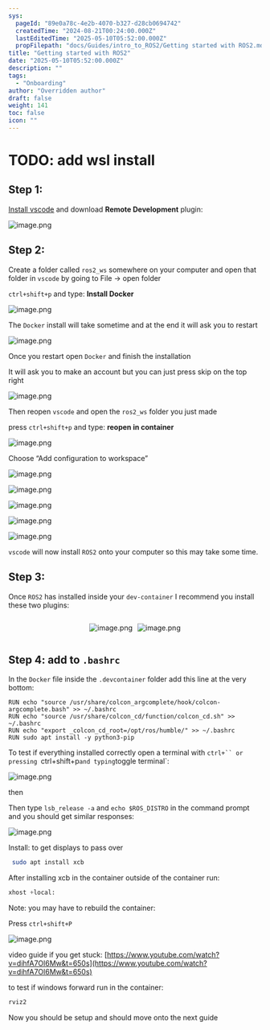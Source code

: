 ```yaml
---
sys:
  pageId: "89e0a78c-4e2b-4070-b327-d28cb0694742"
  createdTime: "2024-08-21T00:24:00.000Z"
  lastEditedTime: "2025-05-10T05:52:00.000Z"
  propFilepath: "docs/Guides/intro_to_ROS2/Getting started with ROS2.md"
title: "Getting started with ROS2"
date: "2025-05-10T05:52:00.000Z"
description: ""
tags:
  - "Onboarding"
author: "Overridden author"
draft: false
weight: 141
toc: false
icon: ""
---
```


# TODO: add wsl install

## Step 1:

[Install vscode](https://code.visualstudio.com/download) and download **Remote Development** plugin:

![image.png](https://prod-files-secure.s3.us-west-2.amazonaws.com/d518164a-d88e-44d1-a4ee-3adb3bd8bce0/efb52993-1881-4a40-b95e-6f020334f022/image.png?X-Amz-Algorithm=AWS4-HMAC-SHA256&X-Amz-Content-Sha256=UNSIGNED-PAYLOAD&X-Amz-Credential=ASIAZI2LB4663YZMCYYT%2F20250625%2Fus-west-2%2Fs3%2Faws4_request&X-Amz-Date=20250625T230841Z&X-Amz-Expires=3600&X-Amz-Security-Token=IQoJb3JpZ2luX2VjEFUaCXVzLXdlc3QtMiJGMEQCIF9Xg3y1UfN1q5HHHyWeyHqfuGJa%2B9SUus7oa6j7y24%2BAiA7XIy409LrsYARckzm1JH0dQHFVZFpm5mIr7jsauLCxir%2FAwhOEAAaDDYzNzQyMzE4MzgwNSIMtQd5WkbXabxbUE0eKtwDO4OH7x%2Bo9Go4CJtZfsFfGpzBtTrQdvCpANmTszF%2BSSTa3MEZHkQaA4NwAi0LS2DcZvy42RpBDxOS%2F0d6aK9WextzIwE6Vfh%2Fv3zK8S6ci60Up8BLdMYHyPMr3zcg1ywO3tDvrpqVVoVbkYUXfPCCE0YK7%2BMfZF7gmVUloh%2BEymKQcS%2FgE%2BpsT1TFyIRsb0S4CF0SfXFcjnophvf56ceS1N9sWnDMvxWHV12655joKK5gaDVxjLHgiGFZ7nNS4nmAr5yim4HMQ4QEmc2Y3tnRuos50MvKePQARU%2Bhm04gy7%2B0Bzut67EBD1sux73pENjL4M%2FudeiQ21s348rv6uyAY0Ffyc%2BdrHsLZAI2E2qwsyo4lkto35f35vq4TVPC%2FHuo0xKcX2AU9Bu7Ae%2FcTwfzO%2Bseli1RD8Ej2grHT7TKiAtHZb6NfUivwuF8Qb5eeWW7%2Bgn%2B6CNGd8kjJNEU%2B0jheTcr0FURRoDQKu3j4RD%2BTWXNqG%2BBpO3imLyjF3RE3cCosW4W5YGdNLaPsTk7pt58bQuM8PJKKis10SJVpUnTRt%2FN5lYvcybr5vF%2BxDdoGpoYODQOCcFF4prWKtzJXNTG92cHKX0LhjWVtfvgR70SMs9Bup6PPQrEIy6QD3YwhbrxwgY6pgEywxuf8A7oomEn8HPiTLlJMyI13lfWX%2Fb%2Fvn3Qv4iu2XjxW%2BHgT0O8LNVm2apbWlGioIHPHV%2BoaqiKvlAM%2BWbeo1CvVKB6mbO4JvJ1VXcI%2BJ6b0lCcqmpt05alJJTVVb9p7NN1Ain%2BpfUia5%2B0yw9k2wm6s80fp71jmv%2BfjDH1jiEhEqe7%2BoGTwoTgzldYhwTHRQvxpc4cv5mf5BfbynrpqkLjF8kk&X-Amz-Signature=273d3419edcac289c854757ce610254b272a2eb7ee71977a42fe77998b088c89&X-Amz-SignedHeaders=host&x-amz-checksum-mode=ENABLED&x-id=GetObject)

## Step 2:

Create a folder called `ros2_ws` somewhere on your computer and open that folder in `vscode` by going to File → open folder 

`ctrl+shift+p` and type: **Install Docker**

![image.png](https://prod-files-secure.s3.us-west-2.amazonaws.com/d518164a-d88e-44d1-a4ee-3adb3bd8bce0/2269dc0e-1cd5-47ff-bceb-c04ad9b2eab0/image.png?X-Amz-Algorithm=AWS4-HMAC-SHA256&X-Amz-Content-Sha256=UNSIGNED-PAYLOAD&X-Amz-Credential=ASIAZI2LB4663YZMCYYT%2F20250625%2Fus-west-2%2Fs3%2Faws4_request&X-Amz-Date=20250625T230841Z&X-Amz-Expires=3600&X-Amz-Security-Token=IQoJb3JpZ2luX2VjEFUaCXVzLXdlc3QtMiJGMEQCIF9Xg3y1UfN1q5HHHyWeyHqfuGJa%2B9SUus7oa6j7y24%2BAiA7XIy409LrsYARckzm1JH0dQHFVZFpm5mIr7jsauLCxir%2FAwhOEAAaDDYzNzQyMzE4MzgwNSIMtQd5WkbXabxbUE0eKtwDO4OH7x%2Bo9Go4CJtZfsFfGpzBtTrQdvCpANmTszF%2BSSTa3MEZHkQaA4NwAi0LS2DcZvy42RpBDxOS%2F0d6aK9WextzIwE6Vfh%2Fv3zK8S6ci60Up8BLdMYHyPMr3zcg1ywO3tDvrpqVVoVbkYUXfPCCE0YK7%2BMfZF7gmVUloh%2BEymKQcS%2FgE%2BpsT1TFyIRsb0S4CF0SfXFcjnophvf56ceS1N9sWnDMvxWHV12655joKK5gaDVxjLHgiGFZ7nNS4nmAr5yim4HMQ4QEmc2Y3tnRuos50MvKePQARU%2Bhm04gy7%2B0Bzut67EBD1sux73pENjL4M%2FudeiQ21s348rv6uyAY0Ffyc%2BdrHsLZAI2E2qwsyo4lkto35f35vq4TVPC%2FHuo0xKcX2AU9Bu7Ae%2FcTwfzO%2Bseli1RD8Ej2grHT7TKiAtHZb6NfUivwuF8Qb5eeWW7%2Bgn%2B6CNGd8kjJNEU%2B0jheTcr0FURRoDQKu3j4RD%2BTWXNqG%2BBpO3imLyjF3RE3cCosW4W5YGdNLaPsTk7pt58bQuM8PJKKis10SJVpUnTRt%2FN5lYvcybr5vF%2BxDdoGpoYODQOCcFF4prWKtzJXNTG92cHKX0LhjWVtfvgR70SMs9Bup6PPQrEIy6QD3YwhbrxwgY6pgEywxuf8A7oomEn8HPiTLlJMyI13lfWX%2Fb%2Fvn3Qv4iu2XjxW%2BHgT0O8LNVm2apbWlGioIHPHV%2BoaqiKvlAM%2BWbeo1CvVKB6mbO4JvJ1VXcI%2BJ6b0lCcqmpt05alJJTVVb9p7NN1Ain%2BpfUia5%2B0yw9k2wm6s80fp71jmv%2BfjDH1jiEhEqe7%2BoGTwoTgzldYhwTHRQvxpc4cv5mf5BfbynrpqkLjF8kk&X-Amz-Signature=542d877d03d101c9e1e77c424e7cc4f60e11bd1e51efffcc3cae3df118712291&X-Amz-SignedHeaders=host&x-amz-checksum-mode=ENABLED&x-id=GetObject)

The `Docker` install will take sometime and at the end it will ask you to restart

![image.png](https://prod-files-secure.s3.us-west-2.amazonaws.com/d518164a-d88e-44d1-a4ee-3adb3bd8bce0/ed233f78-be33-4b1f-b89c-9c346c0e961e/image.png?X-Amz-Algorithm=AWS4-HMAC-SHA256&X-Amz-Content-Sha256=UNSIGNED-PAYLOAD&X-Amz-Credential=ASIAZI2LB4663YZMCYYT%2F20250625%2Fus-west-2%2Fs3%2Faws4_request&X-Amz-Date=20250625T230841Z&X-Amz-Expires=3600&X-Amz-Security-Token=IQoJb3JpZ2luX2VjEFUaCXVzLXdlc3QtMiJGMEQCIF9Xg3y1UfN1q5HHHyWeyHqfuGJa%2B9SUus7oa6j7y24%2BAiA7XIy409LrsYARckzm1JH0dQHFVZFpm5mIr7jsauLCxir%2FAwhOEAAaDDYzNzQyMzE4MzgwNSIMtQd5WkbXabxbUE0eKtwDO4OH7x%2Bo9Go4CJtZfsFfGpzBtTrQdvCpANmTszF%2BSSTa3MEZHkQaA4NwAi0LS2DcZvy42RpBDxOS%2F0d6aK9WextzIwE6Vfh%2Fv3zK8S6ci60Up8BLdMYHyPMr3zcg1ywO3tDvrpqVVoVbkYUXfPCCE0YK7%2BMfZF7gmVUloh%2BEymKQcS%2FgE%2BpsT1TFyIRsb0S4CF0SfXFcjnophvf56ceS1N9sWnDMvxWHV12655joKK5gaDVxjLHgiGFZ7nNS4nmAr5yim4HMQ4QEmc2Y3tnRuos50MvKePQARU%2Bhm04gy7%2B0Bzut67EBD1sux73pENjL4M%2FudeiQ21s348rv6uyAY0Ffyc%2BdrHsLZAI2E2qwsyo4lkto35f35vq4TVPC%2FHuo0xKcX2AU9Bu7Ae%2FcTwfzO%2Bseli1RD8Ej2grHT7TKiAtHZb6NfUivwuF8Qb5eeWW7%2Bgn%2B6CNGd8kjJNEU%2B0jheTcr0FURRoDQKu3j4RD%2BTWXNqG%2BBpO3imLyjF3RE3cCosW4W5YGdNLaPsTk7pt58bQuM8PJKKis10SJVpUnTRt%2FN5lYvcybr5vF%2BxDdoGpoYODQOCcFF4prWKtzJXNTG92cHKX0LhjWVtfvgR70SMs9Bup6PPQrEIy6QD3YwhbrxwgY6pgEywxuf8A7oomEn8HPiTLlJMyI13lfWX%2Fb%2Fvn3Qv4iu2XjxW%2BHgT0O8LNVm2apbWlGioIHPHV%2BoaqiKvlAM%2BWbeo1CvVKB6mbO4JvJ1VXcI%2BJ6b0lCcqmpt05alJJTVVb9p7NN1Ain%2BpfUia5%2B0yw9k2wm6s80fp71jmv%2BfjDH1jiEhEqe7%2BoGTwoTgzldYhwTHRQvxpc4cv5mf5BfbynrpqkLjF8kk&X-Amz-Signature=eae6713b06460a7f5169fc8a03fc8b205149595cda3d61e55ecf1f2c2615f0d2&X-Amz-SignedHeaders=host&x-amz-checksum-mode=ENABLED&x-id=GetObject)

Once you restart open `Docker` and finish the installation

It will ask you to make an account but you can just press skip on the top right

![image.png](https://prod-files-secure.s3.us-west-2.amazonaws.com/d518164a-d88e-44d1-a4ee-3adb3bd8bce0/21010ad9-1659-4fd9-9f59-9932a09b2a3d/image.png?X-Amz-Algorithm=AWS4-HMAC-SHA256&X-Amz-Content-Sha256=UNSIGNED-PAYLOAD&X-Amz-Credential=ASIAZI2LB4663YZMCYYT%2F20250625%2Fus-west-2%2Fs3%2Faws4_request&X-Amz-Date=20250625T230841Z&X-Amz-Expires=3600&X-Amz-Security-Token=IQoJb3JpZ2luX2VjEFUaCXVzLXdlc3QtMiJGMEQCIF9Xg3y1UfN1q5HHHyWeyHqfuGJa%2B9SUus7oa6j7y24%2BAiA7XIy409LrsYARckzm1JH0dQHFVZFpm5mIr7jsauLCxir%2FAwhOEAAaDDYzNzQyMzE4MzgwNSIMtQd5WkbXabxbUE0eKtwDO4OH7x%2Bo9Go4CJtZfsFfGpzBtTrQdvCpANmTszF%2BSSTa3MEZHkQaA4NwAi0LS2DcZvy42RpBDxOS%2F0d6aK9WextzIwE6Vfh%2Fv3zK8S6ci60Up8BLdMYHyPMr3zcg1ywO3tDvrpqVVoVbkYUXfPCCE0YK7%2BMfZF7gmVUloh%2BEymKQcS%2FgE%2BpsT1TFyIRsb0S4CF0SfXFcjnophvf56ceS1N9sWnDMvxWHV12655joKK5gaDVxjLHgiGFZ7nNS4nmAr5yim4HMQ4QEmc2Y3tnRuos50MvKePQARU%2Bhm04gy7%2B0Bzut67EBD1sux73pENjL4M%2FudeiQ21s348rv6uyAY0Ffyc%2BdrHsLZAI2E2qwsyo4lkto35f35vq4TVPC%2FHuo0xKcX2AU9Bu7Ae%2FcTwfzO%2Bseli1RD8Ej2grHT7TKiAtHZb6NfUivwuF8Qb5eeWW7%2Bgn%2B6CNGd8kjJNEU%2B0jheTcr0FURRoDQKu3j4RD%2BTWXNqG%2BBpO3imLyjF3RE3cCosW4W5YGdNLaPsTk7pt58bQuM8PJKKis10SJVpUnTRt%2FN5lYvcybr5vF%2BxDdoGpoYODQOCcFF4prWKtzJXNTG92cHKX0LhjWVtfvgR70SMs9Bup6PPQrEIy6QD3YwhbrxwgY6pgEywxuf8A7oomEn8HPiTLlJMyI13lfWX%2Fb%2Fvn3Qv4iu2XjxW%2BHgT0O8LNVm2apbWlGioIHPHV%2BoaqiKvlAM%2BWbeo1CvVKB6mbO4JvJ1VXcI%2BJ6b0lCcqmpt05alJJTVVb9p7NN1Ain%2BpfUia5%2B0yw9k2wm6s80fp71jmv%2BfjDH1jiEhEqe7%2BoGTwoTgzldYhwTHRQvxpc4cv5mf5BfbynrpqkLjF8kk&X-Amz-Signature=995c727c94f4410a3057b696931d240cf294ff26561c710099f27055265b709f&X-Amz-SignedHeaders=host&x-amz-checksum-mode=ENABLED&x-id=GetObject)

Then reopen `vscode` and open the `ros2_ws` folder you just made

press `ctrl+shift+p` and type: **reopen in container**

![image.png](https://prod-files-secure.s3.us-west-2.amazonaws.com/d518164a-d88e-44d1-a4ee-3adb3bd8bce0/4e93b8c2-41ad-488c-8095-c74205196118/image.png?X-Amz-Algorithm=AWS4-HMAC-SHA256&X-Amz-Content-Sha256=UNSIGNED-PAYLOAD&X-Amz-Credential=ASIAZI2LB4663YZMCYYT%2F20250625%2Fus-west-2%2Fs3%2Faws4_request&X-Amz-Date=20250625T230841Z&X-Amz-Expires=3600&X-Amz-Security-Token=IQoJb3JpZ2luX2VjEFUaCXVzLXdlc3QtMiJGMEQCIF9Xg3y1UfN1q5HHHyWeyHqfuGJa%2B9SUus7oa6j7y24%2BAiA7XIy409LrsYARckzm1JH0dQHFVZFpm5mIr7jsauLCxir%2FAwhOEAAaDDYzNzQyMzE4MzgwNSIMtQd5WkbXabxbUE0eKtwDO4OH7x%2Bo9Go4CJtZfsFfGpzBtTrQdvCpANmTszF%2BSSTa3MEZHkQaA4NwAi0LS2DcZvy42RpBDxOS%2F0d6aK9WextzIwE6Vfh%2Fv3zK8S6ci60Up8BLdMYHyPMr3zcg1ywO3tDvrpqVVoVbkYUXfPCCE0YK7%2BMfZF7gmVUloh%2BEymKQcS%2FgE%2BpsT1TFyIRsb0S4CF0SfXFcjnophvf56ceS1N9sWnDMvxWHV12655joKK5gaDVxjLHgiGFZ7nNS4nmAr5yim4HMQ4QEmc2Y3tnRuos50MvKePQARU%2Bhm04gy7%2B0Bzut67EBD1sux73pENjL4M%2FudeiQ21s348rv6uyAY0Ffyc%2BdrHsLZAI2E2qwsyo4lkto35f35vq4TVPC%2FHuo0xKcX2AU9Bu7Ae%2FcTwfzO%2Bseli1RD8Ej2grHT7TKiAtHZb6NfUivwuF8Qb5eeWW7%2Bgn%2B6CNGd8kjJNEU%2B0jheTcr0FURRoDQKu3j4RD%2BTWXNqG%2BBpO3imLyjF3RE3cCosW4W5YGdNLaPsTk7pt58bQuM8PJKKis10SJVpUnTRt%2FN5lYvcybr5vF%2BxDdoGpoYODQOCcFF4prWKtzJXNTG92cHKX0LhjWVtfvgR70SMs9Bup6PPQrEIy6QD3YwhbrxwgY6pgEywxuf8A7oomEn8HPiTLlJMyI13lfWX%2Fb%2Fvn3Qv4iu2XjxW%2BHgT0O8LNVm2apbWlGioIHPHV%2BoaqiKvlAM%2BWbeo1CvVKB6mbO4JvJ1VXcI%2BJ6b0lCcqmpt05alJJTVVb9p7NN1Ain%2BpfUia5%2B0yw9k2wm6s80fp71jmv%2BfjDH1jiEhEqe7%2BoGTwoTgzldYhwTHRQvxpc4cv5mf5BfbynrpqkLjF8kk&X-Amz-Signature=e6d2110ccbb33a795a8a0d0ab63fdc90eff2f197f6914def354e3f255f0b8c71&X-Amz-SignedHeaders=host&x-amz-checksum-mode=ENABLED&x-id=GetObject)

Choose “Add configuration to workspace”

![image.png](https://prod-files-secure.s3.us-west-2.amazonaws.com/d518164a-d88e-44d1-a4ee-3adb3bd8bce0/9560b282-5060-4989-ba37-97e7b2c22476/image.png?X-Amz-Algorithm=AWS4-HMAC-SHA256&X-Amz-Content-Sha256=UNSIGNED-PAYLOAD&X-Amz-Credential=ASIAZI2LB4663YZMCYYT%2F20250625%2Fus-west-2%2Fs3%2Faws4_request&X-Amz-Date=20250625T230841Z&X-Amz-Expires=3600&X-Amz-Security-Token=IQoJb3JpZ2luX2VjEFUaCXVzLXdlc3QtMiJGMEQCIF9Xg3y1UfN1q5HHHyWeyHqfuGJa%2B9SUus7oa6j7y24%2BAiA7XIy409LrsYARckzm1JH0dQHFVZFpm5mIr7jsauLCxir%2FAwhOEAAaDDYzNzQyMzE4MzgwNSIMtQd5WkbXabxbUE0eKtwDO4OH7x%2Bo9Go4CJtZfsFfGpzBtTrQdvCpANmTszF%2BSSTa3MEZHkQaA4NwAi0LS2DcZvy42RpBDxOS%2F0d6aK9WextzIwE6Vfh%2Fv3zK8S6ci60Up8BLdMYHyPMr3zcg1ywO3tDvrpqVVoVbkYUXfPCCE0YK7%2BMfZF7gmVUloh%2BEymKQcS%2FgE%2BpsT1TFyIRsb0S4CF0SfXFcjnophvf56ceS1N9sWnDMvxWHV12655joKK5gaDVxjLHgiGFZ7nNS4nmAr5yim4HMQ4QEmc2Y3tnRuos50MvKePQARU%2Bhm04gy7%2B0Bzut67EBD1sux73pENjL4M%2FudeiQ21s348rv6uyAY0Ffyc%2BdrHsLZAI2E2qwsyo4lkto35f35vq4TVPC%2FHuo0xKcX2AU9Bu7Ae%2FcTwfzO%2Bseli1RD8Ej2grHT7TKiAtHZb6NfUivwuF8Qb5eeWW7%2Bgn%2B6CNGd8kjJNEU%2B0jheTcr0FURRoDQKu3j4RD%2BTWXNqG%2BBpO3imLyjF3RE3cCosW4W5YGdNLaPsTk7pt58bQuM8PJKKis10SJVpUnTRt%2FN5lYvcybr5vF%2BxDdoGpoYODQOCcFF4prWKtzJXNTG92cHKX0LhjWVtfvgR70SMs9Bup6PPQrEIy6QD3YwhbrxwgY6pgEywxuf8A7oomEn8HPiTLlJMyI13lfWX%2Fb%2Fvn3Qv4iu2XjxW%2BHgT0O8LNVm2apbWlGioIHPHV%2BoaqiKvlAM%2BWbeo1CvVKB6mbO4JvJ1VXcI%2BJ6b0lCcqmpt05alJJTVVb9p7NN1Ain%2BpfUia5%2B0yw9k2wm6s80fp71jmv%2BfjDH1jiEhEqe7%2BoGTwoTgzldYhwTHRQvxpc4cv5mf5BfbynrpqkLjF8kk&X-Amz-Signature=18b932de7e0622de6f8a290855cb0ef0fcfffff6900664ccc807f43e7d21f74c&X-Amz-SignedHeaders=host&x-amz-checksum-mode=ENABLED&x-id=GetObject)

![image.png](https://prod-files-secure.s3.us-west-2.amazonaws.com/d518164a-d88e-44d1-a4ee-3adb3bd8bce0/2ee63f81-886b-48e8-a553-dc6e5eac99e4/image.png?X-Amz-Algorithm=AWS4-HMAC-SHA256&X-Amz-Content-Sha256=UNSIGNED-PAYLOAD&X-Amz-Credential=ASIAZI2LB4663YZMCYYT%2F20250625%2Fus-west-2%2Fs3%2Faws4_request&X-Amz-Date=20250625T230841Z&X-Amz-Expires=3600&X-Amz-Security-Token=IQoJb3JpZ2luX2VjEFUaCXVzLXdlc3QtMiJGMEQCIF9Xg3y1UfN1q5HHHyWeyHqfuGJa%2B9SUus7oa6j7y24%2BAiA7XIy409LrsYARckzm1JH0dQHFVZFpm5mIr7jsauLCxir%2FAwhOEAAaDDYzNzQyMzE4MzgwNSIMtQd5WkbXabxbUE0eKtwDO4OH7x%2Bo9Go4CJtZfsFfGpzBtTrQdvCpANmTszF%2BSSTa3MEZHkQaA4NwAi0LS2DcZvy42RpBDxOS%2F0d6aK9WextzIwE6Vfh%2Fv3zK8S6ci60Up8BLdMYHyPMr3zcg1ywO3tDvrpqVVoVbkYUXfPCCE0YK7%2BMfZF7gmVUloh%2BEymKQcS%2FgE%2BpsT1TFyIRsb0S4CF0SfXFcjnophvf56ceS1N9sWnDMvxWHV12655joKK5gaDVxjLHgiGFZ7nNS4nmAr5yim4HMQ4QEmc2Y3tnRuos50MvKePQARU%2Bhm04gy7%2B0Bzut67EBD1sux73pENjL4M%2FudeiQ21s348rv6uyAY0Ffyc%2BdrHsLZAI2E2qwsyo4lkto35f35vq4TVPC%2FHuo0xKcX2AU9Bu7Ae%2FcTwfzO%2Bseli1RD8Ej2grHT7TKiAtHZb6NfUivwuF8Qb5eeWW7%2Bgn%2B6CNGd8kjJNEU%2B0jheTcr0FURRoDQKu3j4RD%2BTWXNqG%2BBpO3imLyjF3RE3cCosW4W5YGdNLaPsTk7pt58bQuM8PJKKis10SJVpUnTRt%2FN5lYvcybr5vF%2BxDdoGpoYODQOCcFF4prWKtzJXNTG92cHKX0LhjWVtfvgR70SMs9Bup6PPQrEIy6QD3YwhbrxwgY6pgEywxuf8A7oomEn8HPiTLlJMyI13lfWX%2Fb%2Fvn3Qv4iu2XjxW%2BHgT0O8LNVm2apbWlGioIHPHV%2BoaqiKvlAM%2BWbeo1CvVKB6mbO4JvJ1VXcI%2BJ6b0lCcqmpt05alJJTVVb9p7NN1Ain%2BpfUia5%2B0yw9k2wm6s80fp71jmv%2BfjDH1jiEhEqe7%2BoGTwoTgzldYhwTHRQvxpc4cv5mf5BfbynrpqkLjF8kk&X-Amz-Signature=f6af85ff25b79478cd9039167a929eb0cb066a891d35791b2c327bb9f6644858&X-Amz-SignedHeaders=host&x-amz-checksum-mode=ENABLED&x-id=GetObject)

![image.png](https://prod-files-secure.s3.us-west-2.amazonaws.com/d518164a-d88e-44d1-a4ee-3adb3bd8bce0/ae1580b2-b048-407e-aed9-b584224a7a04/image.png?X-Amz-Algorithm=AWS4-HMAC-SHA256&X-Amz-Content-Sha256=UNSIGNED-PAYLOAD&X-Amz-Credential=ASIAZI2LB4663YZMCYYT%2F20250625%2Fus-west-2%2Fs3%2Faws4_request&X-Amz-Date=20250625T230841Z&X-Amz-Expires=3600&X-Amz-Security-Token=IQoJb3JpZ2luX2VjEFUaCXVzLXdlc3QtMiJGMEQCIF9Xg3y1UfN1q5HHHyWeyHqfuGJa%2B9SUus7oa6j7y24%2BAiA7XIy409LrsYARckzm1JH0dQHFVZFpm5mIr7jsauLCxir%2FAwhOEAAaDDYzNzQyMzE4MzgwNSIMtQd5WkbXabxbUE0eKtwDO4OH7x%2Bo9Go4CJtZfsFfGpzBtTrQdvCpANmTszF%2BSSTa3MEZHkQaA4NwAi0LS2DcZvy42RpBDxOS%2F0d6aK9WextzIwE6Vfh%2Fv3zK8S6ci60Up8BLdMYHyPMr3zcg1ywO3tDvrpqVVoVbkYUXfPCCE0YK7%2BMfZF7gmVUloh%2BEymKQcS%2FgE%2BpsT1TFyIRsb0S4CF0SfXFcjnophvf56ceS1N9sWnDMvxWHV12655joKK5gaDVxjLHgiGFZ7nNS4nmAr5yim4HMQ4QEmc2Y3tnRuos50MvKePQARU%2Bhm04gy7%2B0Bzut67EBD1sux73pENjL4M%2FudeiQ21s348rv6uyAY0Ffyc%2BdrHsLZAI2E2qwsyo4lkto35f35vq4TVPC%2FHuo0xKcX2AU9Bu7Ae%2FcTwfzO%2Bseli1RD8Ej2grHT7TKiAtHZb6NfUivwuF8Qb5eeWW7%2Bgn%2B6CNGd8kjJNEU%2B0jheTcr0FURRoDQKu3j4RD%2BTWXNqG%2BBpO3imLyjF3RE3cCosW4W5YGdNLaPsTk7pt58bQuM8PJKKis10SJVpUnTRt%2FN5lYvcybr5vF%2BxDdoGpoYODQOCcFF4prWKtzJXNTG92cHKX0LhjWVtfvgR70SMs9Bup6PPQrEIy6QD3YwhbrxwgY6pgEywxuf8A7oomEn8HPiTLlJMyI13lfWX%2Fb%2Fvn3Qv4iu2XjxW%2BHgT0O8LNVm2apbWlGioIHPHV%2BoaqiKvlAM%2BWbeo1CvVKB6mbO4JvJ1VXcI%2BJ6b0lCcqmpt05alJJTVVb9p7NN1Ain%2BpfUia5%2B0yw9k2wm6s80fp71jmv%2BfjDH1jiEhEqe7%2BoGTwoTgzldYhwTHRQvxpc4cv5mf5BfbynrpqkLjF8kk&X-Amz-Signature=746e256bbd1f5b7b54ef5a20b8a30d937b3b50c7c9baf9ae961ba469bc2cd13d&X-Amz-SignedHeaders=host&x-amz-checksum-mode=ENABLED&x-id=GetObject)

![image.png](https://prod-files-secure.s3.us-west-2.amazonaws.com/d518164a-d88e-44d1-a4ee-3adb3bd8bce0/53255b28-f75e-430f-b9e3-c0ac8577e42b/image.png?X-Amz-Algorithm=AWS4-HMAC-SHA256&X-Amz-Content-Sha256=UNSIGNED-PAYLOAD&X-Amz-Credential=ASIAZI2LB4663YZMCYYT%2F20250625%2Fus-west-2%2Fs3%2Faws4_request&X-Amz-Date=20250625T230841Z&X-Amz-Expires=3600&X-Amz-Security-Token=IQoJb3JpZ2luX2VjEFUaCXVzLXdlc3QtMiJGMEQCIF9Xg3y1UfN1q5HHHyWeyHqfuGJa%2B9SUus7oa6j7y24%2BAiA7XIy409LrsYARckzm1JH0dQHFVZFpm5mIr7jsauLCxir%2FAwhOEAAaDDYzNzQyMzE4MzgwNSIMtQd5WkbXabxbUE0eKtwDO4OH7x%2Bo9Go4CJtZfsFfGpzBtTrQdvCpANmTszF%2BSSTa3MEZHkQaA4NwAi0LS2DcZvy42RpBDxOS%2F0d6aK9WextzIwE6Vfh%2Fv3zK8S6ci60Up8BLdMYHyPMr3zcg1ywO3tDvrpqVVoVbkYUXfPCCE0YK7%2BMfZF7gmVUloh%2BEymKQcS%2FgE%2BpsT1TFyIRsb0S4CF0SfXFcjnophvf56ceS1N9sWnDMvxWHV12655joKK5gaDVxjLHgiGFZ7nNS4nmAr5yim4HMQ4QEmc2Y3tnRuos50MvKePQARU%2Bhm04gy7%2B0Bzut67EBD1sux73pENjL4M%2FudeiQ21s348rv6uyAY0Ffyc%2BdrHsLZAI2E2qwsyo4lkto35f35vq4TVPC%2FHuo0xKcX2AU9Bu7Ae%2FcTwfzO%2Bseli1RD8Ej2grHT7TKiAtHZb6NfUivwuF8Qb5eeWW7%2Bgn%2B6CNGd8kjJNEU%2B0jheTcr0FURRoDQKu3j4RD%2BTWXNqG%2BBpO3imLyjF3RE3cCosW4W5YGdNLaPsTk7pt58bQuM8PJKKis10SJVpUnTRt%2FN5lYvcybr5vF%2BxDdoGpoYODQOCcFF4prWKtzJXNTG92cHKX0LhjWVtfvgR70SMs9Bup6PPQrEIy6QD3YwhbrxwgY6pgEywxuf8A7oomEn8HPiTLlJMyI13lfWX%2Fb%2Fvn3Qv4iu2XjxW%2BHgT0O8LNVm2apbWlGioIHPHV%2BoaqiKvlAM%2BWbeo1CvVKB6mbO4JvJ1VXcI%2BJ6b0lCcqmpt05alJJTVVb9p7NN1Ain%2BpfUia5%2B0yw9k2wm6s80fp71jmv%2BfjDH1jiEhEqe7%2BoGTwoTgzldYhwTHRQvxpc4cv5mf5BfbynrpqkLjF8kk&X-Amz-Signature=84d642ee3d348d65112a131c7116f8ab40eb1fa72ceef82f51d6ccf9d5fdfb76&X-Amz-SignedHeaders=host&x-amz-checksum-mode=ENABLED&x-id=GetObject)

![image.png](https://prod-files-secure.s3.us-west-2.amazonaws.com/d518164a-d88e-44d1-a4ee-3adb3bd8bce0/7c562767-5af9-4ffb-97d1-327bcdf4ee00/image.png?X-Amz-Algorithm=AWS4-HMAC-SHA256&X-Amz-Content-Sha256=UNSIGNED-PAYLOAD&X-Amz-Credential=ASIAZI2LB4663YZMCYYT%2F20250625%2Fus-west-2%2Fs3%2Faws4_request&X-Amz-Date=20250625T230841Z&X-Amz-Expires=3600&X-Amz-Security-Token=IQoJb3JpZ2luX2VjEFUaCXVzLXdlc3QtMiJGMEQCIF9Xg3y1UfN1q5HHHyWeyHqfuGJa%2B9SUus7oa6j7y24%2BAiA7XIy409LrsYARckzm1JH0dQHFVZFpm5mIr7jsauLCxir%2FAwhOEAAaDDYzNzQyMzE4MzgwNSIMtQd5WkbXabxbUE0eKtwDO4OH7x%2Bo9Go4CJtZfsFfGpzBtTrQdvCpANmTszF%2BSSTa3MEZHkQaA4NwAi0LS2DcZvy42RpBDxOS%2F0d6aK9WextzIwE6Vfh%2Fv3zK8S6ci60Up8BLdMYHyPMr3zcg1ywO3tDvrpqVVoVbkYUXfPCCE0YK7%2BMfZF7gmVUloh%2BEymKQcS%2FgE%2BpsT1TFyIRsb0S4CF0SfXFcjnophvf56ceS1N9sWnDMvxWHV12655joKK5gaDVxjLHgiGFZ7nNS4nmAr5yim4HMQ4QEmc2Y3tnRuos50MvKePQARU%2Bhm04gy7%2B0Bzut67EBD1sux73pENjL4M%2FudeiQ21s348rv6uyAY0Ffyc%2BdrHsLZAI2E2qwsyo4lkto35f35vq4TVPC%2FHuo0xKcX2AU9Bu7Ae%2FcTwfzO%2Bseli1RD8Ej2grHT7TKiAtHZb6NfUivwuF8Qb5eeWW7%2Bgn%2B6CNGd8kjJNEU%2B0jheTcr0FURRoDQKu3j4RD%2BTWXNqG%2BBpO3imLyjF3RE3cCosW4W5YGdNLaPsTk7pt58bQuM8PJKKis10SJVpUnTRt%2FN5lYvcybr5vF%2BxDdoGpoYODQOCcFF4prWKtzJXNTG92cHKX0LhjWVtfvgR70SMs9Bup6PPQrEIy6QD3YwhbrxwgY6pgEywxuf8A7oomEn8HPiTLlJMyI13lfWX%2Fb%2Fvn3Qv4iu2XjxW%2BHgT0O8LNVm2apbWlGioIHPHV%2BoaqiKvlAM%2BWbeo1CvVKB6mbO4JvJ1VXcI%2BJ6b0lCcqmpt05alJJTVVb9p7NN1Ain%2BpfUia5%2B0yw9k2wm6s80fp71jmv%2BfjDH1jiEhEqe7%2BoGTwoTgzldYhwTHRQvxpc4cv5mf5BfbynrpqkLjF8kk&X-Amz-Signature=96e775298f96803cc02df77b64c6d887b60c674426e9928c78d3b90da4f780e4&X-Amz-SignedHeaders=host&x-amz-checksum-mode=ENABLED&x-id=GetObject)

`vscode` will now install `ROS2` onto your computer so this may take some time.

## Step 3:

Once `ROS2` has installed inside your `dev-container` I recommend you install these two plugins:

<div style="display: flex;flex-direction: row; column-gap:10px; max-width: 630px;justify-content: center;">
<div>

![image.png](https://prod-files-secure.s3.us-west-2.amazonaws.com/d518164a-d88e-44d1-a4ee-3adb3bd8bce0/3fc3d550-5a54-4ba1-ba6b-faa01cdb7369/image.png?X-Amz-Algorithm=AWS4-HMAC-SHA256&X-Amz-Content-Sha256=UNSIGNED-PAYLOAD&X-Amz-Credential=ASIAZI2LB466R7DBCAMR%2F20250625%2Fus-west-2%2Fs3%2Faws4_request&X-Amz-Date=20250625T230842Z&X-Amz-Expires=3600&X-Amz-Security-Token=IQoJb3JpZ2luX2VjEFUaCXVzLXdlc3QtMiJHMEUCIQC55Un5GL0z80BeXXoaOrdFA2HVKLsJklkOcsQBPP%2B2VQIgUjjRUqLrC%2Fg4ff7nZgrH8Bt7hED2ZuhTDktM6Qg06Xwq%2FwMIThAAGgw2Mzc0MjMxODM4MDUiDFk4vjImOLJj7gsj5yrcA8df6JccCOQqBRoGzIFq9dDm%2B7toEATj8coE1TeTiJgfm91eXnVHY2ceUwnnCl1gMQ59QyizW0%2BV5TNO17ebj5egkDqnUpFiKOw6jQmoEiLrMTBTZfHaEp8foVrP6YtdJ7e%2FmgqumrdeXi6KC8d8%2FWi3QtErlwR4oYv09rQ50GuwGDeV6IMFy8zinMxjGsaTSQqyWEEcb1z%2F%2F1%2BeljC%2FCAEz5pLVX9JvYY%2BLJEzu1nSJXKYt1gK%2B45uIskgtJ4Py7WS%2FJ%2FkF62O0Y%2BNjwc0Mw%2BcXwdkDsXh%2FewrKVNK7VdtBLzjZC2VhagW8UzXHC0tlYwI3LHt4X5CEw7ZSXFrOcLcVz5UgsbWvTiKcpEzRgv%2F4z7L7%2BWOmPOn2MPxTr%2B8%2Fi8Q60fvi2n3gUqFb6dCjZYdaHillilohnIh1uj3PWwNU58HvqNaXF5%2BaJh%2FaPN51SuW%2Ff21017t3TDb5wVyYzDbE9gK1PAIWC0JpoXRXG%2FqjkWT5T2fYKLDoB1iBONaxCwVv%2BtbPzRGugYgur5QPgFcE%2F4Bcz5%2BgHXDYaWarGXBcXIPMmx%2FmfobAEzh11Io8nJJ%2FzG9xs2vlBXzJv0hYogfRU0qI5y8oeFYzl2YLFWeAfcJbcb99n2BVp26jMLa68cIGOqUB1jAggr6XCzL6Cs7%2BNt71Rd8b%2FkhNvX9UylXtDf9x4qZUHegZD5Nd3vWcrUmYzMVjJ0AZBT6CZuxsVDzJTB1IHd6ioMT%2BpcaxnJVXzqVe9OtqHqyIr4ORPxBGKOHsVgftvcl3HEb6j2rDGCG%2FK84RHa4N9dSAUtpUGmfbXF3AEmVD2y9fSy3yZ%2FuSlOLYARYqG9r%2B7qaEiThjw%2FEXRhxFeAeNqXf0&X-Amz-Signature=f88efabcce6c283e3a76392624723b6e3db2dc913ada344ec826d14b5ed1ff13&X-Amz-SignedHeaders=host&x-amz-checksum-mode=ENABLED&x-id=GetObject)

</div>
<div>

![image.png](https://prod-files-secure.s3.us-west-2.amazonaws.com/d518164a-d88e-44d1-a4ee-3adb3bd8bce0/d994cc66-13c2-4093-a5a3-f84cf4601a82/image.png?X-Amz-Algorithm=AWS4-HMAC-SHA256&X-Amz-Content-Sha256=UNSIGNED-PAYLOAD&X-Amz-Credential=ASIAZI2LB46637CK5J3F%2F20250625%2Fus-west-2%2Fs3%2Faws4_request&X-Amz-Date=20250625T230843Z&X-Amz-Expires=3600&X-Amz-Security-Token=IQoJb3JpZ2luX2VjEFUaCXVzLXdlc3QtMiJHMEUCIQCOVk7dNDiasRQ%2FeXKT0gttr5ZLGutEYr95Jb5ujKRotAIgQF8NFqko90tgvrHpq%2FOtqBv9sRKwelQnSO%2FpyJ2eLKsq%2FwMIThAAGgw2Mzc0MjMxODM4MDUiDFoDnarLH84dUiR1aCrcA0XMLjy%2FMhtapj7sun787iX5T2Gxf1l38bRVWYwFYvbqRId4q%2BdseosTO6O7AR12sdRqc5s%2BvA0RDS1f%2FhNPFsWQ4vvcX3BAYGN4sKZMYZ8A4Mbj6XHSPoSNcDANg2HokikjvVBjoARdqTDTYNLBjoqqCbvzG5BUVCdYt02fI%2BiQVFXLniGcU1QOkBj4%2Fk10nJUmLEb56UOj5LuHNIUcUDvI3pKvOjIW7DQ%2B8RD8Q%2Fe87GYxYykZPm3voLqosnIAR6wLwz%2BT1pPa98r4tt9k5dqX%2Bym1GkkcVfnqBIMa%2BLkWxx8cSUItL%2BY053HbhgUwf77MXHAuqe%2F9UrAgEwngMgwosewCGnRGdkABtlXEeYBxR1eGXecT5%2FdPTKUDpno5GLEgAnNBzCsCfZmpFu2QbhxSuHKMdqBkNkVZYFgNkbniBlfW9ju%2Fy77p3OTmkq8g2DodfJ%2FPpy1Ngj2lQiz4zZTnNd5gi3U1LIBeUYNLsnCdDo2Jcp4XlyB87%2BqOaM2bx8Dcn%2Bx0b4ejt5mLEY30ER5cR1es7jycX5%2B0ccb8hcGOIgZQWFtpf%2FPYoMJsqNx8%2FfeAYARmn07cZ%2Fm4yo8NgPHhse9TGEY7EorzgrFszCJLrPcfMVpJ%2B9p4iRUzMLy58cIGOqUBAm%2F15NuCqmpGpGNF3NO3miTP0ePZGDLpDffQrgZA5xyXSgzy6HgudNKOyk4Ue7OoELZKR2caUbsuVbPa8ktKpGKvXOl661q4Od9rcpPTHlYmrfeud3KmU3YsJjA%2FwGCl%2BFRbZHw5XDf9QoXWhTTiOkgL0iP3UDm0MyuaaD4IhKPI5iCHG1EXcoIyufSL%2F0otw0uxEQh9sVrKLqB80xIgs4bJLqOt&X-Amz-Signature=e3323a78456375dd1de5a22ef5d4a873a1ab33f31d3c8132d101a942d9d81224&X-Amz-SignedHeaders=host&x-amz-checksum-mode=ENABLED&x-id=GetObject)

</div>
</div>

## Step 4: add to `.bashrc`

In the `Docker` file inside the `.devcontainer` folder add this line at the very bottom: 

```docker
RUN echo "source /usr/share/colcon_argcomplete/hook/colcon-argcomplete.bash" >> ~/.bashrc
RUN echo "source /usr/share/colcon_cd/function/colcon_cd.sh" >> ~/.bashrc
RUN echo "export _colcon_cd_root=/opt/ros/humble/" >> ~/.bashrc
RUN sudo apt install -y python3-pip 
```

To test if everything installed correctly open a terminal with `ctrl+`` or pressing `ctrl+shift+p` and typing `toggle terminal`:

![image.png](https://prod-files-secure.s3.us-west-2.amazonaws.com/d518164a-d88e-44d1-a4ee-3adb3bd8bce0/6a4943d8-b04e-4c02-9a58-775f3384d1a5/image.png?X-Amz-Algorithm=AWS4-HMAC-SHA256&X-Amz-Content-Sha256=UNSIGNED-PAYLOAD&X-Amz-Credential=ASIAZI2LB4663YZMCYYT%2F20250625%2Fus-west-2%2Fs3%2Faws4_request&X-Amz-Date=20250625T230841Z&X-Amz-Expires=3600&X-Amz-Security-Token=IQoJb3JpZ2luX2VjEFUaCXVzLXdlc3QtMiJGMEQCIF9Xg3y1UfN1q5HHHyWeyHqfuGJa%2B9SUus7oa6j7y24%2BAiA7XIy409LrsYARckzm1JH0dQHFVZFpm5mIr7jsauLCxir%2FAwhOEAAaDDYzNzQyMzE4MzgwNSIMtQd5WkbXabxbUE0eKtwDO4OH7x%2Bo9Go4CJtZfsFfGpzBtTrQdvCpANmTszF%2BSSTa3MEZHkQaA4NwAi0LS2DcZvy42RpBDxOS%2F0d6aK9WextzIwE6Vfh%2Fv3zK8S6ci60Up8BLdMYHyPMr3zcg1ywO3tDvrpqVVoVbkYUXfPCCE0YK7%2BMfZF7gmVUloh%2BEymKQcS%2FgE%2BpsT1TFyIRsb0S4CF0SfXFcjnophvf56ceS1N9sWnDMvxWHV12655joKK5gaDVxjLHgiGFZ7nNS4nmAr5yim4HMQ4QEmc2Y3tnRuos50MvKePQARU%2Bhm04gy7%2B0Bzut67EBD1sux73pENjL4M%2FudeiQ21s348rv6uyAY0Ffyc%2BdrHsLZAI2E2qwsyo4lkto35f35vq4TVPC%2FHuo0xKcX2AU9Bu7Ae%2FcTwfzO%2Bseli1RD8Ej2grHT7TKiAtHZb6NfUivwuF8Qb5eeWW7%2Bgn%2B6CNGd8kjJNEU%2B0jheTcr0FURRoDQKu3j4RD%2BTWXNqG%2BBpO3imLyjF3RE3cCosW4W5YGdNLaPsTk7pt58bQuM8PJKKis10SJVpUnTRt%2FN5lYvcybr5vF%2BxDdoGpoYODQOCcFF4prWKtzJXNTG92cHKX0LhjWVtfvgR70SMs9Bup6PPQrEIy6QD3YwhbrxwgY6pgEywxuf8A7oomEn8HPiTLlJMyI13lfWX%2Fb%2Fvn3Qv4iu2XjxW%2BHgT0O8LNVm2apbWlGioIHPHV%2BoaqiKvlAM%2BWbeo1CvVKB6mbO4JvJ1VXcI%2BJ6b0lCcqmpt05alJJTVVb9p7NN1Ain%2BpfUia5%2B0yw9k2wm6s80fp71jmv%2BfjDH1jiEhEqe7%2BoGTwoTgzldYhwTHRQvxpc4cv5mf5BfbynrpqkLjF8kk&X-Amz-Signature=6940bf0b54c847e6926af0082987a7a8abaa387444960b5da374de3774e5737c&X-Amz-SignedHeaders=host&x-amz-checksum-mode=ENABLED&x-id=GetObject)

then 

Then type `lsb_release -a` and `echo $ROS_DISTRO` in the command prompt and you should get similar responses:

![image.png](https://prod-files-secure.s3.us-west-2.amazonaws.com/d518164a-d88e-44d1-a4ee-3adb3bd8bce0/3e635dec-a805-4e85-8b9e-d000e5b71a4e/image.png?X-Amz-Algorithm=AWS4-HMAC-SHA256&X-Amz-Content-Sha256=UNSIGNED-PAYLOAD&X-Amz-Credential=ASIAZI2LB4663YZMCYYT%2F20250625%2Fus-west-2%2Fs3%2Faws4_request&X-Amz-Date=20250625T230841Z&X-Amz-Expires=3600&X-Amz-Security-Token=IQoJb3JpZ2luX2VjEFUaCXVzLXdlc3QtMiJGMEQCIF9Xg3y1UfN1q5HHHyWeyHqfuGJa%2B9SUus7oa6j7y24%2BAiA7XIy409LrsYARckzm1JH0dQHFVZFpm5mIr7jsauLCxir%2FAwhOEAAaDDYzNzQyMzE4MzgwNSIMtQd5WkbXabxbUE0eKtwDO4OH7x%2Bo9Go4CJtZfsFfGpzBtTrQdvCpANmTszF%2BSSTa3MEZHkQaA4NwAi0LS2DcZvy42RpBDxOS%2F0d6aK9WextzIwE6Vfh%2Fv3zK8S6ci60Up8BLdMYHyPMr3zcg1ywO3tDvrpqVVoVbkYUXfPCCE0YK7%2BMfZF7gmVUloh%2BEymKQcS%2FgE%2BpsT1TFyIRsb0S4CF0SfXFcjnophvf56ceS1N9sWnDMvxWHV12655joKK5gaDVxjLHgiGFZ7nNS4nmAr5yim4HMQ4QEmc2Y3tnRuos50MvKePQARU%2Bhm04gy7%2B0Bzut67EBD1sux73pENjL4M%2FudeiQ21s348rv6uyAY0Ffyc%2BdrHsLZAI2E2qwsyo4lkto35f35vq4TVPC%2FHuo0xKcX2AU9Bu7Ae%2FcTwfzO%2Bseli1RD8Ej2grHT7TKiAtHZb6NfUivwuF8Qb5eeWW7%2Bgn%2B6CNGd8kjJNEU%2B0jheTcr0FURRoDQKu3j4RD%2BTWXNqG%2BBpO3imLyjF3RE3cCosW4W5YGdNLaPsTk7pt58bQuM8PJKKis10SJVpUnTRt%2FN5lYvcybr5vF%2BxDdoGpoYODQOCcFF4prWKtzJXNTG92cHKX0LhjWVtfvgR70SMs9Bup6PPQrEIy6QD3YwhbrxwgY6pgEywxuf8A7oomEn8HPiTLlJMyI13lfWX%2Fb%2Fvn3Qv4iu2XjxW%2BHgT0O8LNVm2apbWlGioIHPHV%2BoaqiKvlAM%2BWbeo1CvVKB6mbO4JvJ1VXcI%2BJ6b0lCcqmpt05alJJTVVb9p7NN1Ain%2BpfUia5%2B0yw9k2wm6s80fp71jmv%2BfjDH1jiEhEqe7%2BoGTwoTgzldYhwTHRQvxpc4cv5mf5BfbynrpqkLjF8kk&X-Amz-Signature=63c04aa413eb706758bdc13a2cbcf3ccc5443b271b6bbc2183e9d707dc1d7fe2&X-Amz-SignedHeaders=host&x-amz-checksum-mode=ENABLED&x-id=GetObject)

Install:  to get displays to pass over

```bash
 sudo apt install xcb
```

After installing xcb in the container outside of the container run:

```python
xhost +local:
```

Note: you may have to rebuild the container:

Press `ctrl+shift+P`

![image.png](https://prod-files-secure.s3.us-west-2.amazonaws.com/d518164a-d88e-44d1-a4ee-3adb3bd8bce0/6c2be660-2618-4c38-9c26-53554f7a0b7b/image.png?X-Amz-Algorithm=AWS4-HMAC-SHA256&X-Amz-Content-Sha256=UNSIGNED-PAYLOAD&X-Amz-Credential=ASIAZI2LB4663YZMCYYT%2F20250625%2Fus-west-2%2Fs3%2Faws4_request&X-Amz-Date=20250625T230841Z&X-Amz-Expires=3600&X-Amz-Security-Token=IQoJb3JpZ2luX2VjEFUaCXVzLXdlc3QtMiJGMEQCIF9Xg3y1UfN1q5HHHyWeyHqfuGJa%2B9SUus7oa6j7y24%2BAiA7XIy409LrsYARckzm1JH0dQHFVZFpm5mIr7jsauLCxir%2FAwhOEAAaDDYzNzQyMzE4MzgwNSIMtQd5WkbXabxbUE0eKtwDO4OH7x%2Bo9Go4CJtZfsFfGpzBtTrQdvCpANmTszF%2BSSTa3MEZHkQaA4NwAi0LS2DcZvy42RpBDxOS%2F0d6aK9WextzIwE6Vfh%2Fv3zK8S6ci60Up8BLdMYHyPMr3zcg1ywO3tDvrpqVVoVbkYUXfPCCE0YK7%2BMfZF7gmVUloh%2BEymKQcS%2FgE%2BpsT1TFyIRsb0S4CF0SfXFcjnophvf56ceS1N9sWnDMvxWHV12655joKK5gaDVxjLHgiGFZ7nNS4nmAr5yim4HMQ4QEmc2Y3tnRuos50MvKePQARU%2Bhm04gy7%2B0Bzut67EBD1sux73pENjL4M%2FudeiQ21s348rv6uyAY0Ffyc%2BdrHsLZAI2E2qwsyo4lkto35f35vq4TVPC%2FHuo0xKcX2AU9Bu7Ae%2FcTwfzO%2Bseli1RD8Ej2grHT7TKiAtHZb6NfUivwuF8Qb5eeWW7%2Bgn%2B6CNGd8kjJNEU%2B0jheTcr0FURRoDQKu3j4RD%2BTWXNqG%2BBpO3imLyjF3RE3cCosW4W5YGdNLaPsTk7pt58bQuM8PJKKis10SJVpUnTRt%2FN5lYvcybr5vF%2BxDdoGpoYODQOCcFF4prWKtzJXNTG92cHKX0LhjWVtfvgR70SMs9Bup6PPQrEIy6QD3YwhbrxwgY6pgEywxuf8A7oomEn8HPiTLlJMyI13lfWX%2Fb%2Fvn3Qv4iu2XjxW%2BHgT0O8LNVm2apbWlGioIHPHV%2BoaqiKvlAM%2BWbeo1CvVKB6mbO4JvJ1VXcI%2BJ6b0lCcqmpt05alJJTVVb9p7NN1Ain%2BpfUia5%2B0yw9k2wm6s80fp71jmv%2BfjDH1jiEhEqe7%2BoGTwoTgzldYhwTHRQvxpc4cv5mf5BfbynrpqkLjF8kk&X-Amz-Signature=62e5a932c800fb3b3772ebc9b3fb146c97a9149a83ed3aeac6cafa25f77d1d04&X-Amz-SignedHeaders=host&x-amz-checksum-mode=ENABLED&x-id=GetObject)

video guide if you get stuck: [https://www.youtube.com/watch?v=dihfA7Ol6Mw&t=650s](https://www.youtube.com/watch?v=dihfA7Ol6Mw&t=650s)

to test if windows forward run in the container:

```bash
rviz2
```

Now you should be setup and should move onto the next guide 
